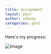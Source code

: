 ```yaml
---
title: assignment
layout: post
author: zekuny
categories: post
---
```


Here's my progress:

![Image](https://pbs.twimg.com/media/BUfHSSzCMAAySdL.png:large)

